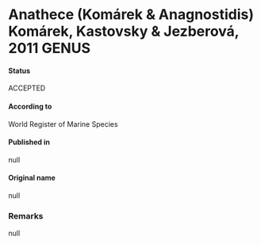 # Anathece (Komárek & Anagnostidis) Komárek, Kastovsky & Jezberová, 2011 GENUS

#### Status
ACCEPTED

#### According to
World Register of Marine Species

#### Published in
null

#### Original name
null

### Remarks
null